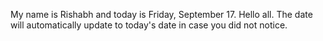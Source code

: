My name is Rishabh and today is Friday, September 17. Hello all. The date will automatically update to today's date in case you did not notice.
